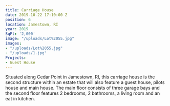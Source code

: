 ```yaml
---
title: Carriage House
date: 2019-10-22 17:10:00 Z
position: 6
location: Jamestown, RI
year: 2019
SqFt: '2,000'
image: "/uploads/Lot%2055.jpg"
images:
- "/uploads/Lot%2055.jpg"
- "/uploads/1.jpg"
Projects:
- Guest House
---
```


Situated along Cedar Point in Jamestown, RI, this carriage house is the second structure within an estate that will also feature a guest house, pilots house and main house. The main floor consists of three garage bays and the second floor features 2 bedrooms, 2 bathrooms, a living room and an eat in kitchen.